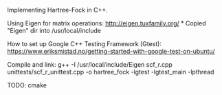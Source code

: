 Implementing Hartree-Fock in C++.

Using Eigen for matrix operations: http://eigen.tuxfamily.org/
    * Copied "Eigen" dir into /usr/local/include

How to set up Google C++ Testing Framework (Gtest): https://www.eriksmistad.no/getting-started-with-google-test-on-ubuntu/

Compile and link:
g++ -I /usr/local/include/Eigen scf_r.cpp unittests/scf_r_unittest.cpp -o hartree_fock -lgtest -lgtest_main -lpthread

TODO: cmake
